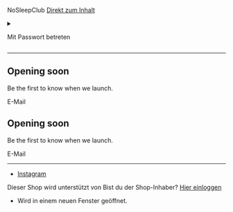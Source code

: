 NoSleepClub [Direkt zum Inhalt](https://nosleepclub.eu/password#MainContent)

<details class="password-modal modal"> <summary class="modal__toggle" aria-haspopup="dialog">

 Mit Passwort betreten

</summary>

 Shop mit Passwort betreten:
----------

Dein Passwort

 Eingeben Bist du der Shop-Inhaber? [Hier einloggen](https://nosleepclub.eu/admin)

</details>

---

 Opening soon
----------

Be the first to know when we launch.

 E-Mail

 Opening soon
----------

Be the first to know when we launch.

 E-Mail

---

* [Instagram](https://www.instagram.com/nosleepclub.eu/profilecard/?igsh=NTlmY21rNzAxd3A5)

Dieser Shop wird unterstützt von [](https://www.shopify.com/) Bist du der Shop-Inhaber? [Hier einloggen](https://nosleepclub.eu/admin)

* Wird in einem neuen Fenster geöffnet.
